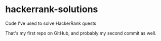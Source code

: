 # hackerrank-solutions
 Code I've used to solve HackerRank quests

That's my first repo on GitHub, and probably my second commit as well.
